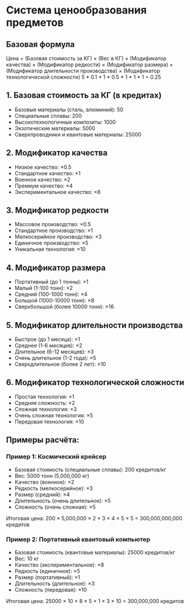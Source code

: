 # Система ценообразования предметов

## Базовая формула

Цена = (Базовая стоимость за КГ) × (Вес в КГ) × (Модификатор качества) × (Модификатор редкости) × (Модификатор размера) × (Модификатор длительности производства) × (Модификатор технологической сложности)
5 * 0.1 * 1 * 0.5 * 1 * 1 * 1 = 0.25
## 1. Базовая стоимость за КГ (в кредитах)

- Базовые материалы (сталь, алюминий): 50
- Специальные сплавы: 200
- Высокотехнологичные композиты: 1000
- Экзотические материалы: 5000
- Сверхпроводники и квантовые материалы: 25000

## 2. Модификатор качества

- Низкое качество: ×0.5
- Стандартное качество: ×1
- Военное качество: ×2
- Премиум качество: ×4
- Экспериментальное качество: ×8

## 3. Модификатор редкости

- Массовое производство: ×0.5
- Стандартное производство: ×1
- Мелкосерийное производство: ×3
- Единичное производство: ×5
- Уникальная технология: ×10

## 4. Модификатор размера

- Портативный (до 1 тонны): ×1
- Малый (1-100 тонн): ×2
- Средний (100-1000 тонн): ×4
- Большой (1000-10000 тонн): ×8
- Сверхбольшой (более 10000 тонн): ×16

## 5. Модификатор длительности производства

- Быстрое (до 1 месяца): ×1
- Среднее (1-6 месяцев): ×2
- Длительное (6-12 месяцев): ×3
- Очень длительное (1-2 года): ×5
- Сверхдлительное (более 2 лет): ×10

## 6. Модификатор технологической сложности

- Простая технология: ×1
- Средняя сложность: ×2
- Сложная технология: ×3
- Очень сложная технология: ×5
- Передовая технология: ×10

## Примеры расчёта:

### Пример 1: Космический крейсер

- Базовая стоимость (специальные сплавы): 200 кредитов/кг
- Вес: 5000 тонн (5,000,000 кг)
- Качество (военное): ×2
- Редкость (мелкосерийное): ×3
- Размер (средний): ×4
- Длительность (очень длительное): ×5
- Сложность (очень сложная): ×5

Итоговая цена: 200 × 5,000,000 × 2 × 3 × 4 × 5 × 5 = 300,000,000,000 кредитов

### Пример 2: Портативный квантовый компьютер

- Базовая стоимость (квантовые материалы): 25000 кредитов/кг
- Вес: 10 кг
- Качество (экспериментальное): ×8
- Редкость (единичное): ×5
- Размер (портативный): ×1
- Длительность (длительное): ×3
- Сложность (передовая): ×10

Итоговая цена: 25000 × 10 × 8 × 5 × 1 × 3 × 10 = 300,000,000 кредитов